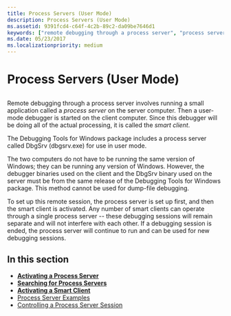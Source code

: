 ```yaml
---
title: Process Servers (User Mode)
description: Process Servers (User Mode)
ms.assetid: 9391fcd4-c64f-4c2b-89c2-da09be7646d1
keywords: ["remote debugging through a process server", "process server", "process server, overview", "smart client (user mode)", "DbgSrv", "DbgSrv, overview"]
ms.date: 05/23/2017
ms.localizationpriority: medium
---
```


# Process Servers (User Mode)


## <span id="ddk_process_servers_user_mode__dbg"></span><span id="DDK_PROCESS_SERVERS_USER_MODE__DBG"></span>


Remote debugging through a process server involves running a small application called a *process server* on the server computer. Then a user-mode debugger is started on the client computer. Since this debugger will be doing all of the actual processing, it is called the *smart client*.

The Debugging Tools for Windows package includes a process server called DbgSrv (dbgsrv.exe) for use in user mode.

The two computers do not have to be running the same version of Windows; they can be running any version of Windows. However, the debugger binaries used on the client and the DbgSrv binary used on the server must be from the same release of the Debugging Tools for Windows package. This method cannot be used for dump-file debugging.

To set up this remote session, the process server is set up first, and then the smart client is activated. Any number of smart clients can operate through a single process server -- these debugging sessions will remain separate and will not interfere with each other. If a debugging session is ended, the process server will continue to run and can be used for new debugging sessions.

## <span id="in_this_section"></span>In this section


-   [**Activating a Process Server**](activating-a-process-server.md)
-   [**Searching for Process Servers**](searching-for-process-servers.md)
-   [**Activating a Smart Client**](activating-a-smart-client.md)
-   [Process Server Examples](process-server-examples.md)
-   [Controlling a Process Server Session](controlling-a-process-server-session.md)

 

 





